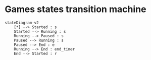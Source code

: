 
# Games states transition machine
```mermaid
stateDiagram-v2
    [*] --> Started : s
    Started --> Running : s
    Running --> Paused : s
    Paused --> Running : s
    Paused --> End : e 
    Running --> End : end_timer
    End --> Started : r
```
